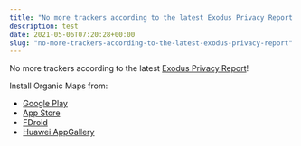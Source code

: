 ```yaml
---
title: "No more trackers according to the latest Exodus Privacy Report!"
description: test 
date: 2021-05-06T07:20:28+00:00
slug: "no-more-trackers-according-to-the-latest-exodus-privacy-report"
---
```


No more trackers according to the latest [Exodus Privacy Report](https://reports.exodus-privacy.eu.org/en/reports/app.organicmaps/latest/)!

Install Organic Maps from:
- [Google Play](https://play.google.com/store/apps/details?id=app.organicmaps)
- [App Store](https://apps.apple.com/app/organic-maps/id1567437057)
- [FDroid](https://f-droid.org/en/packages/app.organicmaps/)
- [Huawei AppGallery](https://appgallery.huawei.com/#/app/C104325611)
